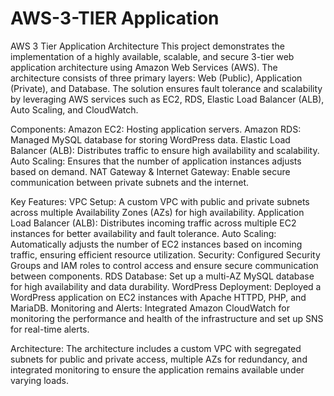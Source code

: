 # AWS-3-TIER Application

AWS 3 Tier Application Architecture
This project demonstrates the implementation of a highly available, scalable, and secure 3-tier web application architecture using Amazon Web Services (AWS). The architecture consists of three primary layers: Web (Public), Application (Private), and Database. The solution ensures fault tolerance and scalability by leveraging AWS services such as EC2, RDS, Elastic Load Balancer (ALB), Auto Scaling, and CloudWatch.



Components:
Amazon EC2: Hosting application servers.
Amazon RDS: Managed MySQL database for storing WordPress data.
Elastic Load Balancer (ALB): Distributes traffic to ensure high availability and scalability.
Auto Scaling: Ensures that the number of application instances adjusts based on demand.
NAT Gateway & Internet Gateway: Enable secure communication between private subnets and the internet.

Key Features:
VPC Setup: A custom VPC with public and private subnets across multiple Availability Zones (AZs) for high availability.
Application Load Balancer (ALB): Distributes incoming traffic across multiple EC2 instances for better availability and fault tolerance.
Auto Scaling: Automatically adjusts the number of EC2 instances based on incoming traffic, ensuring efficient resource utilization.
Security: Configured Security Groups and IAM roles to control access and ensure secure communication between components.
RDS Database: Set up a multi-AZ MySQL database for high availability and data durability.
WordPress Deployment: Deployed a WordPress application on EC2 instances with Apache HTTPD, PHP, and MariaDB.
Monitoring and Alerts: Integrated Amazon CloudWatch for monitoring the performance and health of the infrastructure and set up SNS for real-time alerts.

Architecture:
The architecture includes a custom VPC with segregated subnets for public and private access, multiple AZs for redundancy, and integrated monitoring to ensure the application remains available under varying loads.
